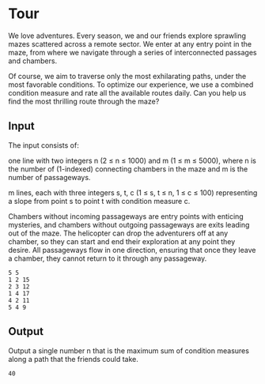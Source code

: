 # Tour

We love adventures. Every season, we and our friends explore sprawling mazes scattered across a remote sector. We enter at any entry point in the maze, from where we navigate through a series of interconnected passages and chambers.

Of course, we aim to traverse only the most exhilarating paths, under the most favorable conditions. To optimize our experience, we use a combined condition measure and rate all the available routes daily. Can you help us find the most thrilling route through the maze?

## Input

The input consists of:

one line with two integers n (2 ≤ n ≤ 1000) and m (1 ≤ m ≤ 5000), where n is the number of (1-indexed) connecting chambers in the maze and m is the number of passageways.

m lines, each with three integers s, t, c (1 ≤ s, t ≤ n, 1 ≤ c ≤ 100) representing a slope from point s to point t with condition measure c.

Chambers without incoming passageways are entry points with enticing mysteries, and chambers without outgoing passageways are exits leading out of the maze. The helicopter can drop the adventurers off at any chamber, so they can start and end their exploration at any point they desire. All passageways flow in one direction, ensuring that once they leave a chamber, they cannot return to it through any passageway.

```
5 5
1 2 15
2 3 12
1 4 17
4 2 11
5 4 9
```

## Output

Output a single number n that is the maximum sum of condition measures along a path that the
friends could take.

```
40
```